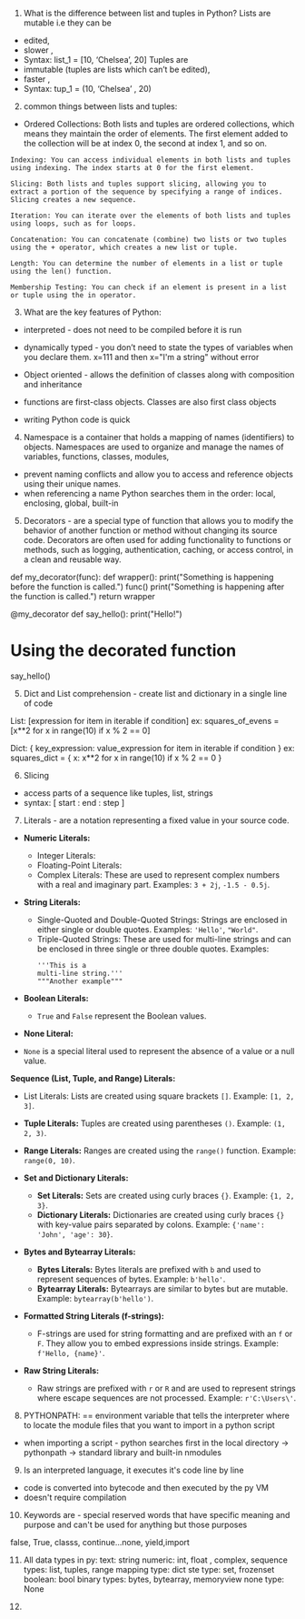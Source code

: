 1. What is the difference between list and tuples in Python?
Lists are mutable i.e they can be 
- edited,
-  slower ,
 -  Syntax: list_1 = [10, ‘Chelsea’, 20]
Tuples are 
 - immutable (tuples are lists which can’t be edited), 
 - faster , 
 - Syntax: tup_1 = (10, ‘Chelsea’ , 20)

2. common things between lists and tuples:
  -  Ordered Collections: Both lists and tuples are ordered collections, which means they maintain the order of elements. The first element added to the collection will be at index 0, the second at index 1, and so on.

    Indexing: You can access individual elements in both lists and tuples using indexing. The index starts at 0 for the first element.

    Slicing: Both lists and tuples support slicing, allowing you to extract a portion of the sequence by specifying a range of indices. Slicing creates a new sequence.

    Iteration: You can iterate over the elements of both lists and tuples using loops, such as for loops.

    Concatenation: You can concatenate (combine) two lists or two tuples using the + operator, which creates a new list or tuple.

    Length: You can determine the number of elements in a list or tuple using the len() function.

    Membership Testing: You can check if an element is present in a list or tuple using the in operator.


3.  What are the key features of Python:

- interpreted -  does not need to be compiled before it is run
- dynamically typed - you don’t need to state the types of variables when you declare them. x=111 and then x="I'm a string" without error

- Object oriented - allows the definition of classes along with composition and inheritance
 - functions are first-class objects. Classes are also first class objects
- writing Python code is quick 

4. Namespace is a container that holds a mapping of names (identifiers) to objects. Namespaces are used to organize and manage the names of variables, functions, classes, modules, 
 - prevent naming conflicts and allow you to access and reference objects using their unique names.
- when referencing a name Python searches them in the order: local, enclosing, global, built-in

5. Decorators - are a special type of function that allows you to modify the behavior of another function or method without changing its source code. Decorators are often used for adding functionality to functions or methods, such as logging, authentication, caching, or access control, in a clean and reusable way.

def my_decorator(func):
    def wrapper():
        print("Something is happening before the function is called.")
        func()
        print("Something is happening after the function is called.")
    return wrapper

@my_decorator
def say_hello():
    print("Hello!")

# Using the decorated function
say_hello()


5. Dict and List comprehension  - create list and dictionary in a single line of code

List: [expression for item in iterable if condition]
ex: squares_of_evens = [x**2 for x in range(10) if x % 2 == 0]

Dict: { key_expression: value_expression for item in iterable if condition }
ex: squares_dict = { x: x**2 for x in range(10) if x % 2 == 0 }


6. Slicing 
- access parts of a sequence like tuples, list, strings
- syntax: [ start : end : step ]

7. Literals -   are a notation representing a fixed value in your source code. 
-  **Numeric Literals:**
   - Integer Literals:
   - Floating-Point Literals:
   - Complex Literals: These are used to represent complex numbers with a real and imaginary part. Examples: `3 + 2j`, `-1.5 - 0.5j`.

- **String Literals:**
   - Single-Quoted and Double-Quoted Strings:  Strings are enclosed in either single or double quotes. Examples: `'Hello'`, `"World"`.
   - Triple-Quoted Strings:  These are used for multi-line strings and can be enclosed in three single or three double quotes. Examples:
     ```
     '''This is a
     multi-line string.'''
     """Another example"""
     ```

-  **Boolean Literals:**
   - `True` and `False` represent the Boolean values.

-   **None Literal:**
   - `None` is a special literal used to represent the absence of a value or a null value.

 **Sequence (List, Tuple, and Range) Literals:**
   - List Literals:  Lists are created using square brackets `[]`. Example: `[1, 2, 3]`.
   - **Tuple Literals:** Tuples are created using parentheses `()`. Example: `(1, 2, 3)`.
   - **Range Literals:** Ranges are created using the `range()` function. Example: `range(0, 10)`.

-  **Set and Dictionary Literals:**
   - **Set Literals:** Sets are created using curly braces `{}`. Example: `{1, 2, 3}`.
   - **Dictionary Literals:** Dictionaries are created using curly braces `{}` with key-value pairs separated by colons. Example: `{'name': 'John', 'age': 30}`.

-  **Bytes and Bytearray Literals:**
   - **Bytes Literals:** Bytes literals are prefixed with `b` and used to represent sequences of bytes. Example: `b'hello'`.
   - **Bytearray Literals:** Bytearrays are similar to bytes but are mutable. Example: `bytearray(b'hello')`.

-  **Formatted String Literals (f-strings):**
   - F-strings are used for string formatting and are prefixed with an `f` or `F`. They allow you to embed expressions inside strings. Example: `f'Hello, {name}'`.

-  **Raw String Literals:**
   - Raw strings are prefixed with `r` or `R` and are used to represent strings where escape sequences are not processed. Example: `r'C:\Users\'`.


8. PYTHONPATH:
== environment variable that tells the interpreter where to locate the module files that you want to import in a python script
- when importing a script - python searches first in the local directory -> pythonpath -> standard library and built-in nmodules

9. Is an interpreted language, it executes it's code line by line
- code is converted into bytecode and then executed by the py VM
- doesn't require  compilation

10. Keywords are - special reserved words that have specific meaning and purpose and can't be used for anything but those purposes

false, True, classs, continue...none, yield,import

11. All data types in py:
text:                     string
numeric:              int, float , complex,
sequence types:  list, tuples, range
mapping type:    dict
ste type:              set, frozenset
boolean:             bool
binary types:       bytes, bytearray, memoryview
none type:          None

12. 

















